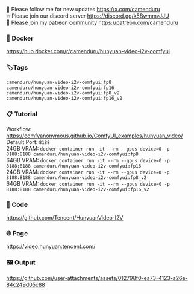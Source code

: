 🐣 Please follow me for new updates https://x.com/camenduru <br />
🔥 Please join our discord server https://discord.gg/k5BwmmvJJU <br />
🥳 Please join my patreon community https://patreon.com/camenduru <br />

###  🐳 Docker
https://hub.docker.com/r/camenduru/hunyuan-video-i2v-comfyui

### 🏷Tags
`camenduru/hunyuan-video-i2v-comfyui:fp8` <br />
`camenduru/hunyuan-video-i2v-comfyui:fp16` <br />
`camenduru/hunyuan-video-i2v-comfyui:fp8_v2` <br />
`camenduru/hunyuan-video-i2v-comfyui:fp16_v2`

### 📋 Tutorial
Workflow: https://comfyanonymous.github.io/ComfyUI_examples/hunyuan_video/ <br />
Default Port: `8188` <br />
24GB VRAM: `docker container run -it --rm --gpus device=0 -p 8188:8188 camenduru/hunyuan-video-i2v-comfyui:fp8` <br />
64GB VRAM: `docker container run -it --rm --gpus device=0 -p 8188:8188 camenduru/hunyuan-video-i2v-comfyui:fp16` <br />
24GB VRAM: `docker container run -it --rm --gpus device=0 -p 8188:8188 camenduru/hunyuan-video-i2v-comfyui:fp8_v2` <br />
64GB VRAM: `docker container run -it --rm --gpus device=0 -p 8188:8188 camenduru/hunyuan-video-i2v-comfyui:fp16_v2`

### 🧬 Code
https://github.com/Tencent/HunyuanVideo-I2V

### 🌐 Page
https://video.hunyuan.tencent.com/

### 🖼 Output

https://github.com/user-attachments/assets/012798f0-ea73-4123-a26e-84c249d05c88

